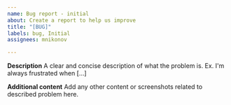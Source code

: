 ```yaml
---
name: Bug report - initial
about: Create a report to help us improve
title: "[BUG]"
labels: bug, Initial
assignees: mnikonov

---
```


**Description**
A clear and concise description of what the problem is. Ex. I'm always frustrated when [...]

**Additional content**
Add any other content or screenshots related to described problem here.
